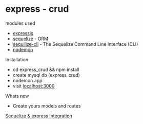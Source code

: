 # express - crud
modules used
* [expressjs](https://github.com/expressjs/expressjs.com)
* [sequelize](https://github.com/sequelize/sequelize) - ORM
* [sequilize-cli](https://github.com/sequelize/cli) - The Sequelize Command Line Interface (CLI)
* [nodemon](https://github.com/remy/nodemon)

Installation
* cd express_crud && npm install
* create mysql db (express_crud)
* nodemon app
* visit [localhost:3000](http://localhost:3000)

Whats now
* Create yours models and routes

[Sequelize & express integration](http://sequelize.readthedocs.io/en/1.7.0/articles/express/)
